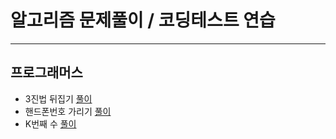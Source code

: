 # 알고리즘 문제풀이 / 코딩테스트 연습

---

## 프로그래머스

- 3진법 뒤집기 [풀이](https://github.com/cheese-cake-cookie/TIL/blob/master/algorithm/3%EC%A7%84%EB%B2%95%EB%92%A4%EC%A7%91%EA%B8%B0.md)
- 핸드폰번호 가리기 [풀이](https://github.com/cheese-cake-cookie/TIL/blob/master/algorithm/%ED%95%B8%EB%93%9C%ED%8F%B0%EB%B2%88%ED%98%B8%EA%B0%80%EB%A6%AC%EA%B8%B0.md)
- K번째 수 [풀이](https://github.com/cheese-cake-cookie/TIL/blob/master/algorithm/K%EB%B2%88%EC%A7%B8%EC%88%98.md)
